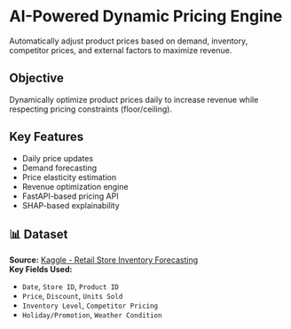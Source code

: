 # AI-Powered Dynamic Pricing Engine

Automatically adjust product prices based on demand, inventory, competitor prices, and external factors to maximize revenue.

## Objective

Dynamically optimize product prices daily to increase revenue while respecting pricing constraints (floor/ceiling).

## Key Features

- Daily price updates  
- Demand forecasting  
- Price elasticity estimation  
- Revenue optimization engine  
- FastAPI-based pricing API  
- SHAP-based explainability  

## 📊 Dataset

**Source:** [Kaggle - Retail Store Inventory Forecasting](https://www.kaggle.com/datasets/anirudhchauhan/retail-store-inventory-forecasting-dataset)  
**Key Fields Used:**
- `Date`, `Store ID`, `Product ID`
- `Price`, `Discount`, `Units Sold`
- `Inventory Level`, `Competitor Pricing`
- `Holiday/Promotion`, `Weather Condition`

